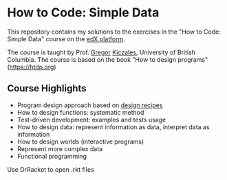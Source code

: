 # How to Code: Simple Data

This repository contains my solutions to the exercises in the "How to Code: Simple Data" course on the [edX platform](https://www.edx.org/learn/coding/university-of-british-columbia-how-to-code-simple-data).

The course is taught by Prof. [Gregor](https://en.wikipedia.org/wiki/Gregor_Kiczales) [Kiczales](https://www.cs.ubc.ca/~gregor/), University of British Columbia. The course is based on the book "How to design programs" (https://htdp.org)

## Course Highlights
- Program design approach based on [design recipes](https://courses.edx.org/courses/course-v1:UBCx+HtC1x+2T2017/77860a93562d40bda45e452ea064998b/)
- How to design functions: systematic method
- Test-driven development: examples and tests usage
- How to design data: represent information as data, interpret data as information
- How to design worlds (interactive programs)
- Represent more complex data
- Functional programming

Use DrRacket to open .rkt files
